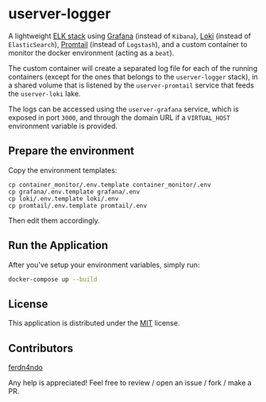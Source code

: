 # userver-logger

A lightweight [ELK stack](https://www.elastic.co/what-is/elk-stack) using [Grafana](https://grafana.com/) (instead of `Kibana`), [Loki](https://grafana.com/oss/loki/) (instead of `ElasticSearch`), [Promtail](https://grafana.com/docs/loki/latest/clients/promtail/) (instead of `Logstash`), and a custom container to monitor the docker environment (acting as a `beat`).

The custom container will create a separated log file for each of the running containers (except for the ones that belongs to the `userver-logger` stack), in a shared volume that is listened by the `userver-promtail` service that feeds the `userver-loki` lake.

The logs can be accessed using the `userver-grafana` service, which is exposed in port `3000`, and through the domain URL if a `VIRTUAL_HOST` environment variable is provided.


## Prepare the environment

Copy the environment templates:

```
cp container_monitor/.env.template container_monitor/.env
cp grafana/.env.template grafana/.env
cp loki/.env.template loki/.env
cp promtail/.env.template promtail/.env
```

Then edit them accordingly.

## Run the Application

After you've setup your environment variables, simply run:

```sh
docker-compose up --build
```

## License

This application is distributed under the [MIT](https://github.com/ferdn4ndo/userver-logger/blob/main/LICENSE) license.

## Contributors

[ferdn4ndo](https://github.com/ferdn4ndo)

Any help is appreciated! Feel free to review / open an issue / fork / make a PR.
